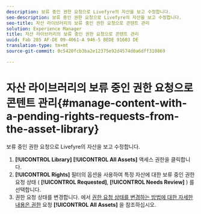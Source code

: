 ```yaml
---
description: 보류 중인 권한 요청으로 Livefyre의 자산을 보고 수정합니다.
seo-description: 보류 중인 권한 요청으로 Livefyre의 자산을 보고 수정합니다.
seo-title: 자산 라이브러리의 보류 중인 권한 요청으로 콘텐트 관리
solution: Experience Manager
title: 자산 라이브러리의 보류 중인 권한 요청으로 콘텐트 관리
uuid: Fab 285 AF-DE 09-4061-A 946-5 BEDE 91603 DE
translation-type: tm+mt
source-git-commit: 0c5420fcb3ba2e12375e92d4574d0a6dff310869

---
```



# 자산 라이브러리의 보류 중인 권한 요청으로 콘텐트 관리{#manage-content-with-a-pending-rights-requests-from-the-asset-library}

보류 중인 권한 요청으로 Livefyre의 자산을 보고 수정합니다.

1. **[!UICONTROL Library]** **[!UICONTROL All Assets]** 액세스 권한을 클릭합니다.
1. **[!UICONTROL Rights]** 필터의 옵션을 사용하여 특정 자산에 대한 보류 중인 권한 요청 상태 ( **[!UICONTROL Requested]**, **[!UICONTROL Needs Review]** ) 를 선택합니다.
1. 권한 요청 상태를 변경합니다. 에서 [권한 요청 상태를 변경하는 방법에 대한 자세한 내용은 권한](../c-how-requesting-rights-works/c-how-requesting-rights-works.md#c_how_requesting_rights_works) 요청 **[!UICONTROL All Assets]** 을 참조하십시오.
